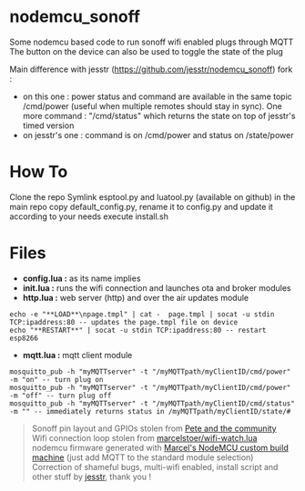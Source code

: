 # nodemcu_sonoff
Some nodemcu based code to run sonoff wifi enabled plugs through MQTT
The button on the device can also be used to toggle the state of the plug

Main difference with jesstr (https://github.com/jesstr/nodemcu_sonoff) fork :
- on this one : power status and command are available in the same topic /cmd/power (useful when multiple remotes should stay in sync). One more command : "/cmd/status" which returns the state on top of jesstr's timed version 
- on jesstr's one : command is on /cmd/power and status on /state/power


# How To
Clone the repo
Symlink esptool.py and luatool.py (available on github) in the main repo
copy default_config.py, rename it to config.py and update it according to your needs
execute install.sh


# Files
* **config.lua :** as its name implies
* **init.lua :** runs the wifi connection and launches ota and broker modules
* **http.lua :** web server (http) and over the air updates module
```
echo -e "**LOAD**\npage.tmpl" | cat -  page.tmpl | socat -u stdin TCP:ipaddress:80 -- updates the page.tmpl file on device
echo "**RESTART**" | socat -u stdin TCP:ipaddress:80 -- restart esp8266
```
* **mqtt.lua :** mqtt client module
```
mosquitto_pub -h "myMQTTserver" -t "/myMQTTpath/myClientID/cmd/power" -m "on" -- turn plug on
mosquitto_pub -h "myMQTTserver" -t "/myMQTTpath/myClientID/cmd/power" -m "off" -- turn plug off
mosquitto_pub -h "myMQTTserver" -t "/myMQTTpath/myClientID/cmd/status" -m "" -- immediately returns status in /myMQTTpath/myClientID/state/#
```

> Sonoff pin layout and GPIOs stolen from [Pete and the community](http://tech.scargill.net/itead-slampher-and-sonoff/)  
> Wifi connection loop stolen from [marcelstoer/wifi-watch.lua](https://gist.github.com/marcelstoer/63ce6e6d78cef435d2ec)  
> nodemcu firmware generated with [Marcel's NodeMCU custom build machine](http://nodemcu-build.com/) (just add MQTT to the standard module selection)  
> Correction of shameful bugs,  multi-wifi enabled, install script and other stuff by [jesstr](https://github.com/jesstr), thank you !
